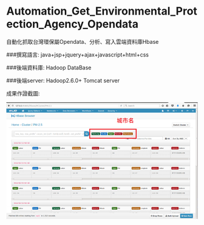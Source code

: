 # Automation_Get_Environmental_Protection_Agency_Opendata
自動化抓取台灣環保屬Opendata、分析、寫入雲端資料庫Hbase

###撰寫語言: java+jsp+jquery+ajax+javascript+html+css

###後端資料庫: Hadoop DataBase

###後端server: Hadoop2.6.0+ Tomcat server

成果作證截圖:

![show](/opendataPrintScreen.png)

